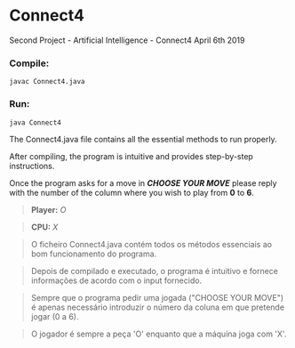 # Connect4
Second Project - Artificial Intelligence - Connect4
April 6th 2019

### Compile:

	javac Connect4.java

### Run:

	java Connect4
  
The Connect4.java file contains all the essential methods to run properly.

After compiling, the program is intuitive and provides step-by-step instructions.

Once the program asks for a move in ***CHOOSE YOUR MOVE*** please reply with the number of the column where you wish to play from **0** to **6**.

> **Player:** *O*

> **CPU:** *X* 


> O ficheiro Connect4.java contém todos os métodos essenciais ao bom funcionamento do programa.

> Depois de compilado e executado, o programa é intuitivo e fornece informações de acordo com o input fornecido.

> Sempre que o programa pedir uma jogada ("CHOOSE YOUR MOVE") é apenas necessário introduzir o número da coluna em que pretende jogar (0 a 6).

> O jogador é sempre a peça 'O' enquanto que a máquina joga com 'X'.
